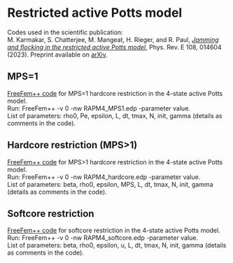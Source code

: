 # Restricted active Potts model

Codes used in the scientific publication:</br>
M. Karmakar, S. Chatterjee, M. Mangeat, H. Rieger, and R. Paul, <i><a href='https://journals.aps.org/pre/abstract/10.1103/PhysRevE.108.014604'>Jamming and flocking in the restricted active Potts model</a></i>, Phys. Rev. E 108, 014604 (2023). Preprint available on <a href='https://arxiv.org/abs/2212.10251'>arXiv</a>.

## MPS=1

<a href='https://freefem.org/'>FreeFem++ code</a> for MPS=1 hardcore restriction in the 4-state active Potts model.</br>
Run: FreeFem++ -v 0 -nw RAPM4_MPS1.edp -parameter value.</br>
List of parameters: rho0, Pe, epsilon, L, dt, tmax, N, init, gamma (details as comments in the code).

## Hardcore restriction (MPS>1)

<a href='https://freefem.org/'>FreeFem++ code</a> for MPS>1 hardcore restriction in the 4-state active Potts model.</br>
Run: FreeFem++ -v 0 -nw RAPM4_hardcore.edp -parameter value.</br>
List of parameters: beta, rho0, epsilon, MPS, L, dt, tmax, N, init, gamma (details as comments in the code).

## Softcore restriction

<a href='https://freefem.org/'>FreeFem++ code</a> for softcore restriction in the 4-state active Potts model.</br>
Run: FreeFem++ -v 0 -nw RAPM4_softcore.edp -parameter value.</br>
List of parameters: beta, rho0, epsilon, u, L, dt, tmax, N, init, gamma (details as comments in the code).
